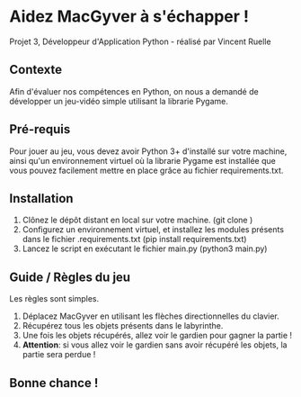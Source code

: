 # Aidez MacGyver à s'échapper !
Projet 3, Développeur d'Application Python - réalisé par Vincent Ruelle

## Contexte
Afin d'évaluer nos compétences en Python, on nous a demandé de développer un jeu-vidéo simple utilisant la librarie Pygame. 

## Pré-requis

Pour jouer au jeu, vous devez avoir Python 3+ d'installé sur votre machine, ainsi qu'un environnement virtuel où la librarie
Pygame est installée que vous pouvez facilement mettre en place grâce au fichier requirements.txt.

## Installation

1. Clônez le dépôt distant en local sur votre machine. (git clone <lien>)
2. Configurez un environnement virtuel, et installez les modules présents dans le fichier .requirements.txt (pip install requirements.txt)
3. Lancez le script en exécutant le fichier main.py (python3 main.py)

## Guide / Règles du jeu
Les règles sont simples.
1. Déplacez MacGyver en utilisant les flèches directionnelles du clavier.
2. Récupérez tous les objets présents dans le labyrinthe.
3. Une fois les objets récupérés, allez voir le gardien pour gagner la partie !
4. **Attention**: si vous allez voir le gardien sans avoir récupéré les objets, la partie sera perdue !

## Bonne chance !
